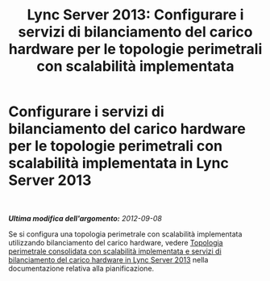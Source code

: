 ﻿---
title: 'Lync Server 2013: Configurare i servizi di bilanciamento del carico hardware per le topologie perimetrali con scalabilità implementata'
TOCTitle: Configurare i servizi di bilanciamento del carico hardware per le topologie perimetrali con scalabilità implementata
ms:assetid: 77b4dd64-5eff-4b67-a441-2adaa22a0fd9
ms:mtpsurl: https://technet.microsoft.com/it-it/library/Gg398586(v=OCS.15)
ms:contentKeyID: 49301036
ms.date: 08/24/2015
mtps_version: v=OCS.15
ms.translationtype: HT
---

# Configurare i servizi di bilanciamento del carico hardware per le topologie perimetrali con scalabilità implementata in Lync Server 2013

 

_**Ultima modifica dell'argomento:** 2012-09-08_

Se si configura una topologia perimetrale con scalabilità implementata utilizzando bilanciamento del carico hardware, vedere [Topologia perimetrale consolidata con scalabilità implementata e servizi di bilanciamento del carico hardware in Lync Server 2013](lync-server-2013-scaled-consolidated-edge-with-hardware-load-balancers.md) nella documentazione relativa alla pianificazione.

